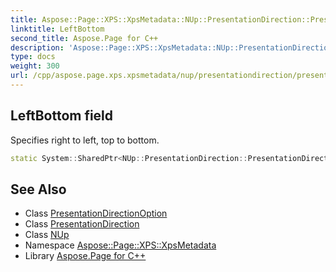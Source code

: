 ```yaml
---
title: Aspose::Page::XPS::XpsMetadata::NUp::PresentationDirection::PresentationDirectionOption::LeftBottom field
linktitle: LeftBottom
second_title: Aspose.Page for C++
description: 'Aspose::Page::XPS::XpsMetadata::NUp::PresentationDirection::PresentationDirectionOption::LeftBottom field. Specifies right to left, top to bottom in C++.'
type: docs
weight: 300
url: /cpp/aspose.page.xps.xpsmetadata/nup/presentationdirection/presentationdirectionoption/leftbottom/
---
```

## LeftBottom field


Specifies right to left, top to bottom.

```cpp
static System::SharedPtr<NUp::PresentationDirection::PresentationDirectionOption> Aspose::Page::XPS::XpsMetadata::NUp::PresentationDirection::PresentationDirectionOption::LeftBottom
```

## See Also

* Class [PresentationDirectionOption](../)
* Class [PresentationDirection](../../)
* Class [NUp](../../../)
* Namespace [Aspose::Page::XPS::XpsMetadata](../../../../)
* Library [Aspose.Page for C++](../../../../../)
